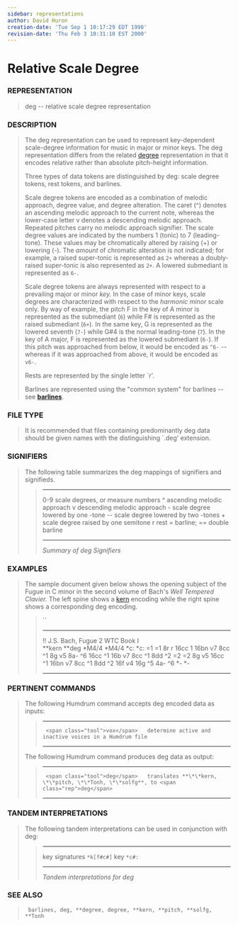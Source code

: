 ```yaml
---
sidebar: representations
author: David Huron
creation-date: 'Tue Sep 1 10:17:29 EDT 1998'
revision-date: 'Thu Feb 3 10:31:10 EST 2000'
---
```



Relative Scale Degree
================================================

### REPRESENTATION

> <span class="rep">deg</span> \-- relative scale degree representation

### DESCRIPTION

> The <span class="rep">deg</span> representation can be used to represent key-dependent
> scale-degree information for music in major or minor keys. The
> <span class="rep">deg</span> representation differs from the related
> [<span class="rep">degree</span>](degree.rep.html) representation in that it encodes
> relative rather than absolute pitch-height information.
>
> Three types of data tokens are distinguished by <span class="rep">deg</span>: scale
> degree tokens, rest tokens, and barlines.
>
> Scale degree tokens are encoded as a combination of melodic approach,
> degree value, and degree alteration. The caret (\^) denotes an
> ascending melodic approach to the current note, whereas the lower-case
> letter v denotes a descending melodic approach. Repeated pitches carry
> no melodic approach signifier. The scale degree values are indicated
> by the numbers 1 (tonic) to 7 (leading-tone). These values may be
> chromatically altered by raising (+) or lowering (-). The *amount* of
> chromatic alteration is not indicated; for example, a raised
> super-tonic is represented as `2+` whereas a doubly-raised super-tonic
> is also represented as `2+`. A lowered submediant is represented as
> `6-`.
>
> Scale degree tokens are always represented with respect to a
> prevailing major or minor *key.* In the case of minor keys, scale
> degrees are characterized with respect to the *harmonic minor* scale
> only. By way of example, the pitch F in the key of A minor is
> represented as the submediant (`6`) while F\# is represented as the
> raised submediant (`6+`). In the same key, G is represented as the
> lowered seventh (`7-`) while G\#4 is the normal leading-tone (`7`). In
> the key of A major, F is represented as the lowered submediant (`6-`).
> If this pitch was approached from below, it would be encoded as `^6-`
> \-- whereas if it was approached from above, it would be encoded as
> `v6-`.
>
> Rests are represented by the single letter \`r\'.
>
> Barlines are represented using the \"common system\" for barlines \--
> see [**barlines**](barlines.rep.html).

### FILE TYPE

> It is recommended that files containing predominantly <span class="rep">deg</span> data
> should be given names with the distinguishing \`.deg\' extension.

### SIGNIFIERS

> The following table summarizes the <span class="rep">deg</span> mappings of signifiers
> and signifieds.
>
> >   ----- -------------------------------------
> >   0-9   scale degrees, or measure numbers
> >   \^    ascending melodic approach
> >   v     descending melodic approach
> >   \-    scale degree lowered by one -tone
> >   \--   scale degree lowered by two -tones
> >   \+    scale degree raised by one semitone
> >   r     rest
> >   =     barline; == double barline
> >   ----- -------------------------------------
> >
> > *Summary of <span class="rep">deg</span> Signifiers*

### EXAMPLES

> The sample document given below shows the opening subject of the Fugue
> in C minor in the second volume of Bach\'s *Well Tempered Clavier.*
> The left spine shows a [<span class="rep">kern</span>](kern.rep.html) encoding while
> the right spine shows a corresponding <span class="rep">deg</span> encoding.
>
> > ``
> >
> >   ---------------------------------- ---------
> >   !! J.S. Bach, Fugue 2 WTC Book I   
> >   \*\*kern                           \*\*deg
> >   \*M4/4                             \*M4/4
> >   \*c:                               \*c:
> >   =1                                 =1
> >   8r                                 r
> >   16cc                               1
> >   16bn                               v7
> >   8cc                                \^1
> >   8g                                 v5
> >   8a-                                \^6
> >   16cc                               \^1
> >   16b                                v7
> >   8cc                                \^1
> >   8dd                                \^2
> >   =2                                 =2
> >   8g                                 v5
> >   16cc                               \^1
> >   16bn                               v7
> >   8cc                                \^1
> >   8dd                                \^2
> >   16f                                v4
> >   16g                                \^5
> >   4a-                                \^6
> >   \*-                                \*-
> >   ---------------------------------- ---------
> >
### PERTINENT COMMANDS

> The following Humdrum command accepts <span class="rep">deg</span> encoded data as
> inputs:
>
> >   -- --------------------------------- --------------------------------------------------------
> >                                        
> >      <span class="tool">vox</span>   determine active and inactive voices in a Humdrum file
> >                                        
> >   -- --------------------------------- --------------------------------------------------------
> >
> The following Humdrum command produces <span class="rep">deg</span> data as output:
>
> >   -- --------------------------------- -------------------------------------------------------------------------
> >                                        
> >      <span class="tool">deg</span>   translates **\*\*kern, \*\*pitch, \*\*Tonh, \*\*solfg**, to <span class="rep">deg</span>
> >   -- --------------------------------- -------------------------------------------------------------------------
> >
### TANDEM INTERPRETATIONS

> The following tandem interpretations can be used in conjunction with
> <span class="rep">deg</span>:
>
> >   ---------------- ------------
> >   key signatures   `*k[f#c#]`
> >   key              `*c#:`
> >   ---------------- ------------
> >
> > *Tandem interpretations for <span class="rep">deg</span>*

### SEE ALSO

> ` barlines, deg, **degree, degree, **kern, **pitch, **solfg, **Tonh`


